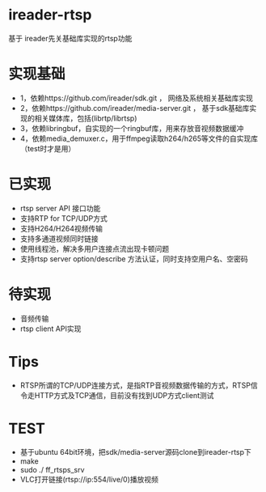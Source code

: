 
# ireader-rtsp
基于 ireader先关基础库实现的rtsp功能  

# 实现基础
* 1，依赖https://github.com/ireader/sdk.git ， 网络及系统相关基础库实现  
* 2，依赖https://github.com/ireader/media-server.git ， 基于sdk基础库实现的相关媒体库，包括(librtp/librtsp)  
* 3，依赖libringbuf，自实现的一个ringbuf库，用来存放音视频数据缓冲  
* 4，依赖media_demuxer.c，用于ffmpeg读取h264/h265等文件的自实现库（test时才是用）  

# 已实现
* rtsp server API 接口功能  
* 支持RTP for TCP/UDP方式  
* 支持H264/H264视频传输  
* 支持多通道视频同时链接  
* 使用线程池，解决多用户连接点流出现卡顿问题  
* 支持rtsp server option/describe 方法认证，同时支持空用户名、空密码  


# 待实现
* 音频传输  
* rtsp client API实现  

# Tips
* RTSP所谓的TCP/UDP连接方式，是指RTP音视频数据传输的方式，RTSP信令走HTTP方式及TCP通信，目前没有找到UDP方式client测试   


# TEST
* 基于ubuntu 64bit环境，把sdk/media-server源码clone到ireader-rtsp下  
* make
* sudo ./ ff_rtsps_srv  
* VLC打开链接(rtsp://ip:554/live/0)播放视频


